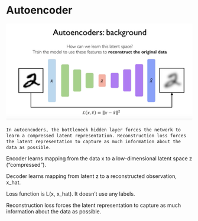 # Autoencoder

![Autoencoders_background.png](Autoencoders_background.png)

```admonish note title="Autoencoders"
In autoencoders, the bottleneck hidden layer forces the network to learn a compressed latent representation. Reconstruction loss forces the latent representation to capture as much information about the data as possible.
```

Encoder learns mapping from the data x to a low-dimensional latent space z (“compressed”).

Decoder learns mapping from latent z to a reconstructed observation, x_hat.

Loss function is L(x, x_hat). It doesn’t use any labels.

Reconstruction loss forces the latent representation to capture as much information about the data as possible.
